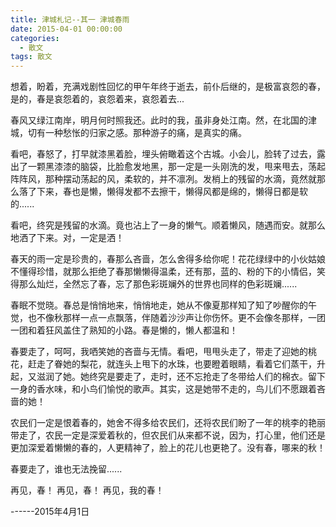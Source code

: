 ```yaml
---
title: 津城札记--其一 津城春雨
date: 2015-04-01 00:00:00
categories:
  - 散文
tags: 散文
---
```


想着，盼着，充满戏剧性回忆的甲午年终于逝去，前仆后继的，是极富哀怨的春，是的，春是哀怨着的，哀怨着来，哀怨着去...

春风又绿江南岸，明月何时照我还。此时的我，虽非身处江南。然，在北国的津城，切有一种愁怅的归家之感。那种游子的痛，是真实的痛。

看吧，春怒了，打早就漆黑着脸，埋头俯瞰着这个古城。小会儿，脸转了过去，露出了一颗黑漆漆的脑袋，比脸愈发地黑，那一定是一头刚洗的发，甩来甩去，荡起阵阵风，那种摆动荡起的风，柔软的，并不凛冽。发梢上的残留的水滴，竟然就那么落了下来，春也是懒，懒得发都不去擦干，懒得风都是绵的，懒得日都是软的......

看吧，终究是残留的水滴。竟也沾上了一身的懒气。顺着懒风，随遇而安。就那么地洒了下来。对，一定是洒！

春天的雨一定是珍贵的，春那么吝啬，怎么舍得多给你呢！花花绿绿中的小伙姑娘不懂得珍惜，就那么拒绝了春那懒懒得温柔，还有那，蓝的、粉的下的小情侣，笑得那么灿烂，全然忘了春，忘了那色彩斑斓外的世界也同样的色彩斑斓......

春眠不觉晓。春总是悄悄地来，悄悄地走，她从不像夏那样知了知了吵醒你的午觉，也不像秋那样一点一点飘落，伴随着沙沙声让你伤怀。更不会像冬那样，一团一团和着狂风盖住了熟知的小路。春是懒的，懒人都温和！

春要走了，呵呵，我哂笑她的吝啬与无情。看吧，甩甩头走了，带走了迎她的桃花，赶走了眷她的梨花，就连头上甩下的水珠，也要瞪着眼睛，看着它们蒸干，升起，又滋润了她。她终究是要走了，走时，还不忘抢走了冬带给人们的棉衣。留下一身的香水味，和小鸟们愉悦的歌声。其实，这是她带不走的，鸟儿们不愿跟着吝啬的她！

农民们一定是恨着春的，她舍不得多给农民们，还将农民们盼了一年的桃李的艳丽带走了，农民一定是深爱着秋的，但农民们从来都不说，因为，打心里，他们还是更加深爱着懒懒的春的，人更精神了，脸上的花儿也更艳了。没有春，哪来的秋！

春要走了，谁也无法挽留......

再见，春！
再见，春！
再见，我的春！

------2015年4月1日
